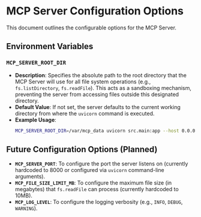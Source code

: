 # MCP Server Configuration Options

This document outlines the configurable options for the MCP Server.

## Environment Variables

### `MCP_SERVER_ROOT_DIR`

- **Description**: Specifies the absolute path to the root directory that the MCP Server will use for all file system operations (e.g., `fs.listDirectory`, `fs.readFile`). This acts as a sandboxing mechanism, preventing the server from accessing files outside this designated directory.
- **Default Value**: If not set, the server defaults to the current working directory from where the `uvicorn` command is executed.
- **Example Usage**:
    ```bash
    MCP_SERVER_ROOT_DIR=/var/mcp_data uvicorn src.main:app --host 0.0.0.0 --port 8000
    ```

## Future Configuration Options (Planned)

- **`MCP_SERVER_PORT`**: To configure the port the server listens on (currently hardcoded to 8000 or configured via `uvicorn` command-line arguments).
- **`MCP_FILE_SIZE_LIMIT_MB`**: To configure the maximum file size (in megabytes) that `fs.readFile` can process (currently hardcoded to 10MB).
- **`MCP_LOG_LEVEL`**: To configure the logging verbosity (e.g., `INFO`, `DEBUG`, `WARNING`).
